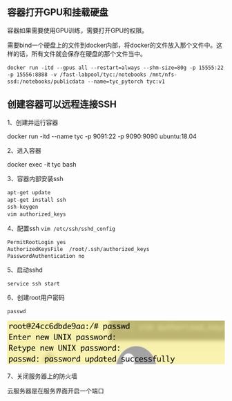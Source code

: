 ## 容器打开GPU和挂载硬盘

容器如果需要使用GPU训练，需要打开GPU的权限。

需要bind一个硬盘上的文件到docker内部，将docker的文件放入那个文件中。这样的话，所有文件就会保存在硬盘的那个文件当中。

~~~ she
docker run -itd --gpus all --restart=always --shm-size=80g -p 15555:22 -p 15556:8888 -v /fast-labpool/tyc:/notebooks /mnt/nfs-ssd:/notebooks/publicdata --name=tyc_pytorch tyc:v1
~~~

## 创建容器可以远程连接SSH

1、创建并运行容器

docker run -itd  --name tyc -p  9091:22  -p 9090:9090  ubuntu:18.04

2、进入容器

docker exec -it tyc bash

3、容器内部安装ssh

```csharp
apt-get update
apt-get install ssh
ssh-keygen
vim authorized_keys
```

4、配置ssh `vim /etc/ssh/sshd_config`

```undefined
PermitRootLogin yes
AuthorizedKeysFile  /root/.ssh/authorized_keys
PasswordAuthentication no
```

5、启动sshd

```undefined
service ssh start
```

6、创建root用户密码

~~~ 
passwd
~~~

![image-20220624203643348](远程登录docker.assets/image-20220624203643348.png)

7、关闭服务器上的防火墙

云服务器是在服务界面开启一个端口